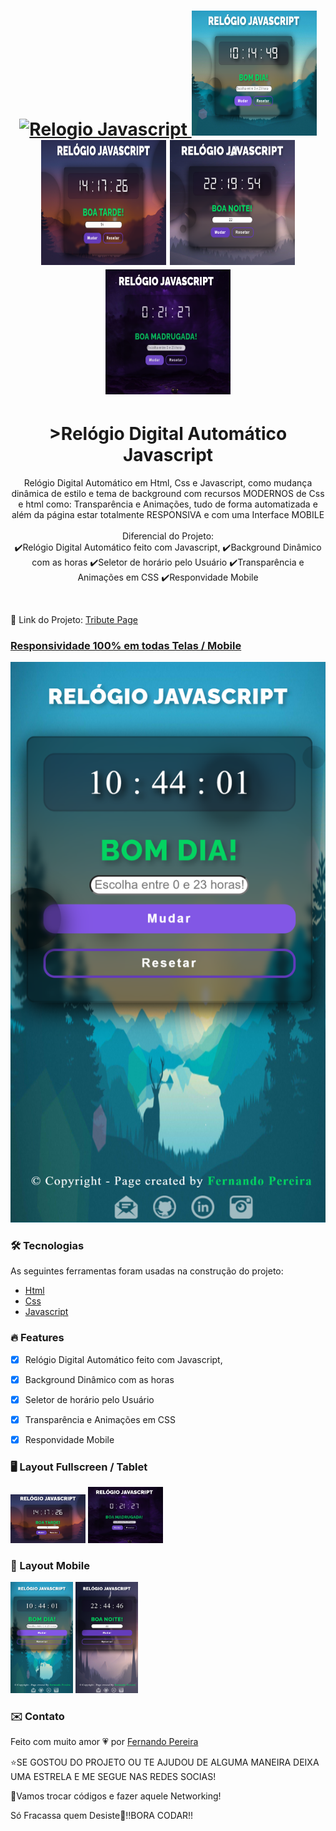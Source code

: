 
<h1 align="center">
<a href="https://nandopereiira.github.io/relogio-javascript/" align="center">
<img alt="Relogio Javascript" title="Responsividade da Página" width="300px" src="https://github.com/nandopereiira/relogio-javascript/blob/main/midia/Rel%C3%B3gio%20Javascript.gif" />
</a>
  <img alt="estilo do relogio page" title="estilo de dia" width="200px" height="200px" src="https://github.com/nandopereiira/relogio-javascript/blob/main/midia/screen%20dia.png" />
  <img alt="estilo do relogio page" title="estilo de tarde" width="200px" height="200px" src="https://github.com/nandopereiira/relogio-javascript/blob/main/midia/screen%20tarde.png" />
  <img alt="estilo do relogio page" title="estilo de noite" width="200px" height="200px" src="https://github.com/nandopereiira/relogio-javascript/blob/main/midia/screen%20noite.png" />
  <img alt="estilo do relogio page" title="estilo de madrugada" width="200px" height="200px" src="https://github.com/nandopereiira/relogio-javascript/blob/main/midia/screen%20madrugada.png" />
</h1>

<h1 align="center">>Relógio Digital Automático Javascript</h1>

<p align="center">Relógio Digital Automático em Html, Css e Javascript, como mudança dinâmica de estilo e tema de background
com recursos MODERNOS de Css e html como: Transparência e Animações, tudo de forma automatizada e além da página estar totalmente RESPONSIVA e com uma Interface MOBILE <br/><br/>
Diferencial do Projeto: <br/>
  ✔️Relógio Digital Automático feito com Javascript,
  ✔️Background Dinâmico com as horas
  ✔️Seletor de horário pelo Usuário 
  ✔️Transparência e Animações em CSS
  ✔️Responvidade Mobile</p>
<br/>
 <p>🚀 Link do Projeto: <a color="#ff0000" href="https://nandopereiira.github.io/relogio-javascript/">Tribute Page</p>

### Responsividade 100% em todas Telas / Mobile
<a href="" align="center">
<img alt="Responsividade da Página" title="Responsividade da Página" src="https://github.com/nandopereiira/relogio-javascript/blob/main/midia/screen%20mobile.png" />
</a>


<h3 color:"#ff0000;" >🛠 Tecnologias</h3>

As seguintes ferramentas foram usadas na construção do projeto:

- [Html](https://developer.mozilla.org/pt-BR/docs/Web/HTML)
- [Css](https://developer.mozilla.org/pt-BR/docs/Web/CSS)
- [Javascript](https://www.javascript.com/)

### 🔥 Features

- [x] Relógio Digital Automático feito com Javascript,
- [x] Background Dinâmico com as horas
- [x] Seletor de horário pelo Usuário 
- [x] Transparência e Animações em CSS
- [x] Responvidade Mobile


### 🖥️ Layout Fullscreen / Tablet
<p float="left">
<img alt="Layout Fullscreen" title="Layout Fullscreen" width="120px" src="https://github.com/nandopereiira/relogio-javascript/blob/main/midia/screen%20tarde.png" />
<img alt="Layout Tablet" title="Layout Tablet" width="120px" src="https://github.com/nandopereiira/relogio-javascript/blob/main/midia/screen%20madrugada.png" />
  </p>

### 📱 Layout Mobile

<p float="left">
<img alt="Layout Mobile" title="Layout Mobile" width="100px" src="https://github.com/nandopereiira/relogio-javascript/blob/main/midia/screen%20mobile.png" />
<img alt="Layout Mobile" title="Layout Mobile" width="100px" src="https://github.com/nandopereiira/relogio-javascript/blob/main/midia/screen%20mobile2.png" />
</p>

### ✉️ Contato

Feito com muito amor 💗 por <a href="https://www.linkedin.com/in/fernando-pereira-008a18115/" target="_blank">Fernando Pereira</a>

⭐SE GOSTOU DO PROJETO OU TE AJUDOU DE ALGUMA MANEIRA DEIXA UMA ESTRELA E ME SEGUE NAS REDES SOCIAS!

🤝Vamos trocar códigos e fazer aquele Networking!

Só Fracassa quem Desiste💪!!BORA CODAR!!






